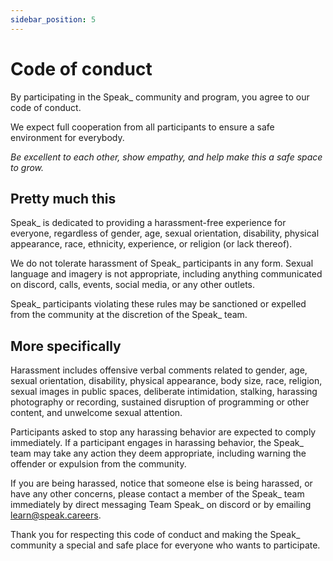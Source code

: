 ```yaml
---
sidebar_position: 5
---
```


# Code of conduct

By participating in the Speak\_ community and program, you agree to our code of conduct.

We expect full cooperation from all participants to ensure a safe environment for everybody.

_Be excellent to each other, show empathy, and help make this a safe space to grow._

## Pretty much this

Speak\_ is dedicated to providing a harassment-free experience for everyone, regardless of gender, age, sexual orientation, disability, physical appearance, race, ethnicity, experience, or religion (or lack thereof).

We do not tolerate harassment of Speak\_ participants in any form. Sexual language and imagery is not appropriate, including anything communicated on discord, calls, events, social media, or any other outlets.

Speak\_ participants violating these rules may be sanctioned or expelled from the community at the discretion of the Speak\_ team.

## More specifically

Harassment includes offensive verbal comments related to gender, age, sexual orientation, disability, physical appearance, body size, race, religion, sexual images in public spaces, deliberate intimidation, stalking, harassing photography or recording, sustained disruption of programming or other content, and unwelcome sexual attention.

Participants asked to stop any harassing behavior are expected to comply immediately. If a participant engages in harassing behavior, the Speak\_ team may take any action they deem appropriate, including warning the offender or expulsion from the community.

If you are being harassed, notice that someone else is being harassed, or have any other concerns, please contact a member of the Speak\_ team immediately by direct messaging Team Speak\_ on discord or by emailing learn@speak.careers.

Thank you for respecting this code of conduct and making the Speak\_ community a special and safe place for everyone who wants to participate.
